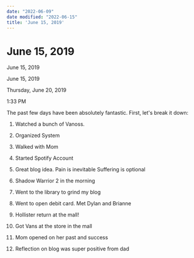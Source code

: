 ```yaml
---
date: "2022-06-09"
date modified: "2022-06-15"
title: 'June 15, 2019'
---
```


# June 15, 2019
June 15, 2019

June 15, 2019

Thursday, June 20, 2019

1:33 PM

The past few days have been absolutely fantastic. First, let's break it down:

1. Watched a bunch of Vanoss.

2. Organized System

3. Walked with Mom

4. Started Spotify Account

5. Great blog idea. Pain is inevitable Suffering is optional

1. Shadow Warrior 2 in the morning

2. Went to the library to grind my blog

3. Went to open debit card. Met Dylan and Brianne

4. Hollister return at the mall!

5. Got Vans at the store in the mall

6. Mom opened on her past and success

7. Reflection on blog was super positive from dad
